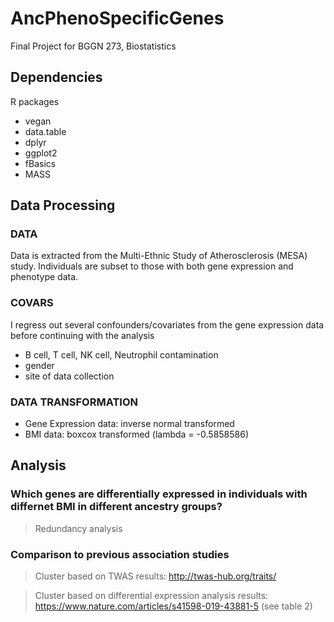 # AncPhenoSpecificGenes

Final Project for BGGN 273, Biostatistics

## Dependencies

R packages

- vegan
- data.table
- dplyr
- ggplot2
- fBasics
- MASS

## Data Processing

### DATA

Data is extracted from the Multi-Ethnic Study of Atherosclerosis (MESA) study. Individuals are subset to those with both gene expression and phenotype data.

### COVARS

I regress out several confounders/covariates from the gene expression data before continuing with the analysis

- B cell, T cell, NK cell, Neutrophil contamination
- gender
- site of data collection

### DATA TRANSFORMATION

- Gene Expression data: inverse normal transformed
- BMI data: boxcox transformed (lambda = -0.5858586)

## Analysis

### Which genes are differentially expressed in individuals with differnet BMI in different ancestry groups?

> Redundancy analysis

### Comparison to previous association studies

> Cluster based on TWAS results: http://twas-hub.org/traits/

> Cluster based on differential expression analysis results: https://www.nature.com/articles/s41598-019-43881-5 (see table 2)
